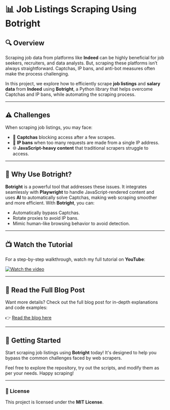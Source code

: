 # 📊 Job Listings Scraping Using Botright

## 🔍 Overview

Scraping job data from platforms like **Indeed** can be highly beneficial for job seekers, recruiters, and data analysts. But, scraping these platforms isn’t always straightforward. Captchas, IP bans, and anti-bot measures often make the process challenging.

In this project, we explore how to efficiently scrape **job listings** and **salary data** from **Indeed** using **Botright**, a Python library that helps overcome Captchas and IP bans, while automating the scraping process.

---

## ⚠️ Challenges

When scraping job listings, you may face:

- 🛑 **Captchas** blocking access after a few scrapes.
- 🚫 **IP bans** when too many requests are made from a single IP address.
- 🌐 **JavaScript-heavy content** that traditional scrapers struggle to access.

---

## 🤖 Why Use Botright?

**Botright** is a powerful tool that addresses these issues. It integrates seamlessly with **Playwright** to handle JavaScript-rendered content and uses **AI** to automatically solve Captchas, making web scraping smoother and more efficient. With **Botright**, you can:

- Automatically bypass Captchas.
- Rotate proxies to avoid IP bans.
- Mimic human-like browsing behavior to avoid detection.

---

## 📺 Watch the Tutorial

For a step-by-step walkthrough, watch my full tutorial on **YouTube**:

[![Watch the video](https://img.youtube.com/vi/YOUTUBE_VIDEO_ID/maxresdefault.jpg)](https://www.youtube.com/watch?v=rEOEIIuCBY)


---

## 📝 Read the Full Blog Post

Want more details? Check out the full blog post for in-depth explanations and code examples:

👉 [Read the blog here](https://rayobyte.com/community/scraping-project/web-scraping-indeed-with-python-extract-job-listings-and-salary-data/)

---

## 🚀 Getting Started

Start scraping job listings using **Botright** today! It's designed to help you bypass the common challenges faced by web scrapers.

Feel free to explore the repository, try out the scripts, and modify them as per your needs. Happy scraping!

---

### 📄 License

This project is licensed under the **MIT License**.
